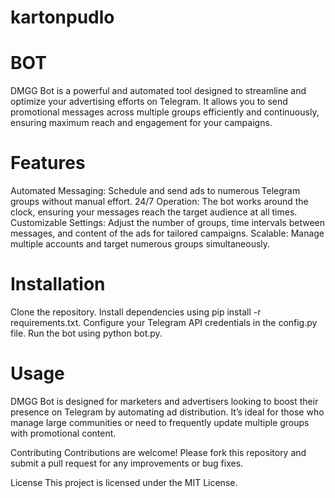 # kartonpudlo

# BOT
DMGG Bot is a powerful and automated tool designed to streamline and optimize your advertising efforts on Telegram. It allows you to send promotional messages across multiple groups efficiently and continuously, ensuring maximum reach and engagement for your campaigns.

# Features
Automated Messaging: Schedule and send ads to numerous Telegram groups without manual effort.
24/7 Operation: The bot works around the clock, ensuring your messages reach the target audience at all times.
Customizable Settings: Adjust the number of groups, time intervals between messages, and content of the ads for tailored campaigns.
Scalable: Manage multiple accounts and target numerous groups simultaneously.
# Installation
Clone the repository.
Install dependencies using pip install -r requirements.txt.
Configure your Telegram API credentials in the config.py file.
Run the bot using python bot.py.
# Usage
DMGG Bot is designed for marketers and advertisers looking to boost their presence on Telegram by automating ad distribution. It’s ideal for those who manage large communities or need to frequently update multiple groups with promotional content.

Contributing
Contributions are welcome! Please fork this repository and submit a pull request for any improvements or bug fixes.

License
This project is licensed under the MIT License.
